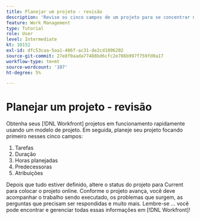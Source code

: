```yaml
---
title: Planejar um projeto - revisão
description: 'Revise os cinco campos de um projeto para se concentrar no planejamento de um projeto: tarefas, duração, horas planejadas, antecessores e atribuições.'
feature: Work Management
type: Tutorial
role: User
level: Intermediate
kt: 10152
exl-id: dfc53caa-5aa1-406f-ac31-de2cd1096202
source-git-commit: 27e8f0aada77488bd6cfc2e786b997f759fd0a17
workflow-type: tm+mt
source-wordcount: '107'
ht-degree: 5%

---
```


# Planejar um projeto - revisão

Obtenha seus [!DNL  Workfront] projetos em funcionamento rapidamente usando um modelo de projeto. Em seguida, planeje seu projeto focando primeiro nesses cinco campos:

1. Tarefas
1. Duração
1. Horas planejadas
1. Predecessoras
1. Atribuições

Depois que tudo estiver definido, altere o status do projeto para Current para colocar o projeto online. Conforme o projeto avança, você deve acompanhar o trabalho sendo executado, os problemas que surgem, as perguntas que precisam ser respondidas e muito mais. Lembre-se ... você pode encontrar e gerenciar todas essas informações em [!DNL Workfront]!

<!---
footer urls for the LP
Plan a project 
Edit projects
Overview of the project planned start date
Overview of the project planned completion date
Tasks overview
Task duration and duration types 
Use task predecessors 
Modify multiple user assignments in a task list
Notifications: Information about work assigned to me 
--->

